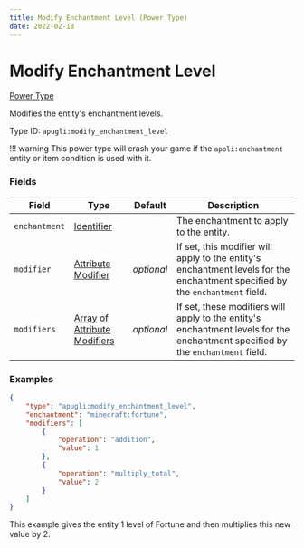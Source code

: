 ```yaml
---
title: Modify Enchantment Level (Power Type)
date: 2022-02-18
---
```


# Modify Enchantment Level

[Power Type](../power_types.md)

Modifies the entity's enchantment levels.

Type ID: `apugli:modify_enchantment_level`

!!! warning
    This power type will crash your game if the `apoli:enchantment` entity or item condition is used with it.

### Fields

Field | Type | Default | Description
------|------|---------|------------
`enchantment` | [Identifier](https://origins.readthedocs.io/en/latest/types/data_types/identifier/) | | The enchantment to apply to the entity.
`modifier` | [Attribute Modifier](https://origins.readthedocs.io/en/latest/types/data_types/attribute_modifier/) | *optional* | If set, this modifier will apply to the entity's enchantment levels for the enchantment specified by the `enchantment` field.
`modifiers` | [Array](https://origins.readthedocs.io/en/latest/types/data_types/array/) of [Attribute Modifiers](https://origins.readthedocs.io/en/latest/types/data_types/attribute_modifier/) | *optional* | If set, these modifiers will apply to the entity's enchantment levels for the enchantment specified by the `enchantment` field.

### Examples

```json
{
    "type": "apugli:modify_enchantment_level",
    "enchantment": "minecraft:fortune",
    "modifiers": [
        {
            "operation": "addition",
            "value": 1
        },
        {
            "operation": "multiply_total",
            "value": 2
        }
    ]
}
```

This example gives the entity 1 level of Fortune and then multiplies this new value by 2.

